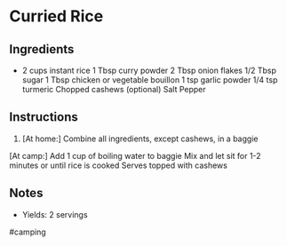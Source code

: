 # Curried Rice

## Ingredients

- 2 cups instant rice
1 Tbsp curry powder
2 Tbsp onion flakes
1/2 Tbsp sugar
1 Tbsp chicken or vegetable bouillon
1 tsp garlic powder
1/4 tsp turmeric
Chopped cashews (optional)
Salt
Pepper

## Instructions

1. [At home:]
Combine all ingredients, except cashews, in a baggie

[At camp:]
Add 1 cup of boiling water to baggie
Mix and let sit for 1-2 minutes or until rice is cooked
Serves topped with cashews

## Notes
- Yields: 2 servings

#camping